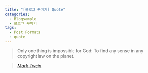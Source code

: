 ```yaml
---
title: "[블로그 꾸미기] Quote"
categories: 
  - Blogsample
  - 블로그 꾸미기
tags:
  - Post Formats
  - quote
---
```


> Only one thing is impossible for God: To find any sense in any copyright law on the planet.
  
> <cite><a href="http://www.brainyquote.com/quotes/quotes/m/marktwain163473.html">Mark Twain</a></cite>